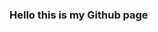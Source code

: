 ### Hello this is my Github page

<!--
**matthiasarndt/matthiasarndt** is a ✨ _special_ ✨ repository because its `README.md` (this file) appears on your GitHub profile.

